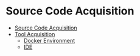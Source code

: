 # Source Code Acquisition

-   [Source Code Acquisition](source-code-acquisition.md)
-   [Tool Acquisition](tool-acquisition.md)
    -   [Docker Environment](docker-environment.md)
    -   [IDE](ide.md)

